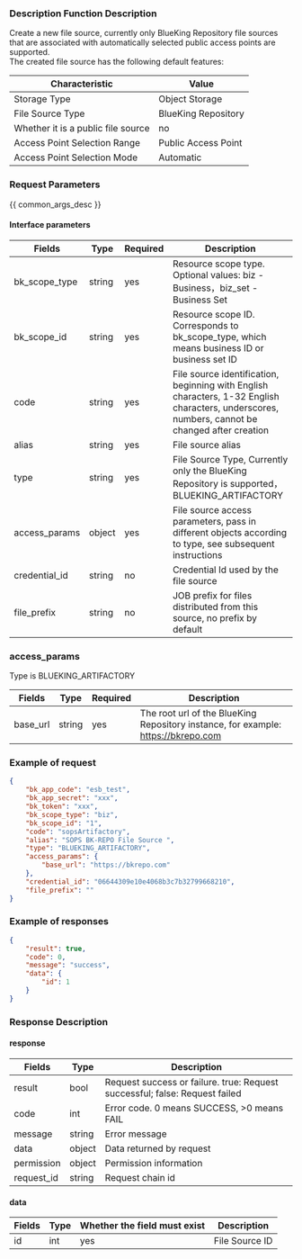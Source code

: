 ###  Description Function Description

Create a new file source, currently only BlueKing Repository file sources that are associated with automatically selected public access points are supported.  
The created file source has the following default features: 

| Characteristic |  Value |
|-----------------|------------|
|Storage Type|Object Storage|
|File Source Type|BlueKing Repository|
|Whether it is a public file source|no|
| Access Point Selection Range       |Public Access Point|
|Access Point Selection Mode|Automatic|

### Request Parameters

{{ common_args_desc }}

#### Interface parameters

| **Fields** | **Type** | **Required** | **Description** |
|-----------------|------------|--------|------------|
| bk_scope_type | string | yes  | Resource scope type. Optional values: biz - Business，biz_set - Business Set |
| bk_scope_id | string | yes | Resource scope ID. Corresponds to bk_scope_type, which means business ID or business set ID |
| code            |  string    | yes  | File source identification, beginning with English characters, 1-32 English characters, underscores, numbers, cannot be changed after creation |
| alias           |  string    | yes  | File source alias |
| type            |  string    | yes  | File Source Type, Currently only the BlueKing Repository is supported，BLUEKING_ARTIFACTORY |
| access_params   |  object    | yes  | File source access parameters, pass in different objects according to type, see subsequent instructions |
| credential_id   |  string    | no   | Credential Id used by the file source |
| file_prefix     |  string    | no   | JOB prefix for files distributed from this source, no prefix by default |

### access_params
Type is BLUEKING_ARTIFACTORY

| **Fields**   | **Type** | **Required** | **Description** |
|-----------------|------------|--------|------------|
| base_url        |  string    | yes  | The root url of the BlueKing Repository instance, for example: https://bkrepo.com |

### Example of request

```json
{
    "bk_app_code": "esb_test",
    "bk_app_secret": "xxx",
    "bk_token": "xxx",
    "bk_scope_type": "biz",
    "bk_scope_id": "1",
    "code": "sopsArtifactory",
    "alias": "SOPS BK-REPO File Source ",
    "type": "BLUEKING_ARTIFACTORY",
    "access_params": {
        "base_url": "https://bkrepo.com"
    },
    "credential_id": "06644309e10e4068b3c7b32799668210",
    "file_prefix": ""
}
```

### Example of responses

```json
{
    "result": true,
    "code": 0,
    "message": "success",
    "data": {
        "id": 1
    }
}
```

### Response Description

#### response
| **Fields** | **Type** | **Description** |
|-----------|-----------|-----------|
| result       | bool   | Request success or failure. true: Request successful; false: Request failed |
| code         | int    | Error code. 0 means SUCCESS, >0 means FAIL |
| message      | string | Error message |
| data         | object | Data returned by request |
| permission   | object | Permission information |
| request_id   | string | Request chain id |

#### data

| Fields | **Type** | Whether the field must exist | **Description** |
|-----------|-------|---------------|---------|
| id        | int   |yes              | File Source ID |
